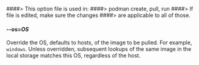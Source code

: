 ####> This option file is used in:
####>   podman create, pull, run
####> If file is edited, make sure the changes
####> are applicable to all of those.
#### **--os**=*OS*

Override the OS, defaults to hosts, of the image to be pulled. For example, `windows`.
Unless overridden, subsequent lookups of the same image in the local storage matches this OS, regardless of the host.
